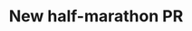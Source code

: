 ---
title: New half-marathon PR
tags: [Running]
image: /21k_de_montreal.jpg
style: fill
color: warning
description: 1hr50 -> 1hr44!
---